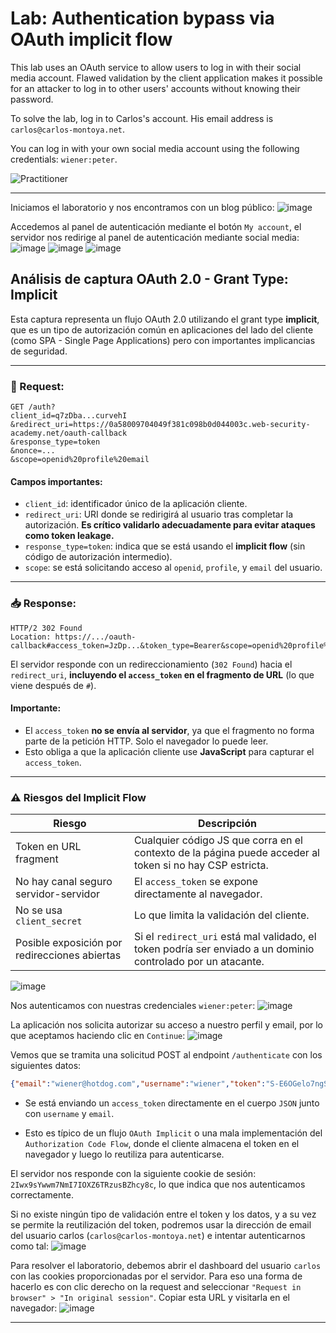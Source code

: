 # Lab: Authentication bypass via OAuth implicit flow

This lab uses an OAuth service to allow users to log in with their social media account. Flawed validation by the client application makes it possible for an attacker to log in to other users' accounts without knowing their password.

To solve the lab, log in to Carlos's account. His email address is `carlos@carlos-montoya.net`.

You can log in with your own social media account using the following credentials: `wiener:peter`.

![Practitioner](https://img.shields.io/badge/level-Apprentice-green) 

---

Iniciamos el laboratorio y nos encontramos con un blog público:
![image](https://github.com/user-attachments/assets/6ab96322-ed8d-4a44-8eab-8666d9cb392f)

Accedemos al panel de autenticación mediante el botón `My account`, el servidor nos redirige al panel de autenticación mediante social media:
![image](https://github.com/user-attachments/assets/12741918-7ba6-4dd3-8807-bebcf0b17cdd)
![image](https://github.com/user-attachments/assets/0016b9fa-55ed-4296-ae28-c81bbd8effdb)
![image](https://github.com/user-attachments/assets/73f2120a-81f0-48dd-b079-f5522cd53e33)

## Análisis de captura OAuth 2.0 - Grant Type: Implicit

Esta captura representa un flujo OAuth 2.0 utilizando el grant type **implicit**, que es un tipo de autorización común en aplicaciones del lado del cliente (como SPA - Single Page Applications) pero con importantes implicancias de seguridad.

---

### 📂 Request:

```http
GET /auth?
client_id=q7zDba...curvehI
&redirect_uri=https://0a58009704049f381c098b0d044003c.web-security-academy.net/oauth-callback
&response_type=token
&nonce=...
&scope=openid%20profile%20email
```

#### Campos importantes:

* `client_id`: identificador único de la aplicación cliente.
* `redirect_uri`: URI donde se redirigirá al usuario tras completar la autorización. **Es crítico validarlo adecuadamente para evitar ataques como token leakage.**
* `response_type=token`: indica que se está usando el **implicit flow** (sin código de autorización intermedio).
* `scope`: se está solicitando acceso al `openid`, `profile`, y `email` del usuario.

---

### 📥 Response:

```http
HTTP/2 302 Found
Location: https://.../oauth-callback#access_token=JzDp...&token_type=Bearer&scope=openid%20profile%20email
```

El servidor responde con un redireccionamiento (`302 Found`) hacia el `redirect_uri`, **incluyendo el ********`access_token`******** en el fragmento de URL** (lo que viene después de `#`).

#### Importante:

* El `access_token` **no se envía al servidor**, ya que el fragmento no forma parte de la petición HTTP. Solo el navegador lo puede leer.
* Esto obliga a que la aplicación cliente use **JavaScript** para capturar el `access_token`.

---

### ⚠️ Riesgos del Implicit Flow

| Riesgo                                        | Descripción                                                                                                  |
| --------------------------------------------- | ------------------------------------------------------------------------------------------------------------ |
| Token en URL fragment                         | Cualquier código JS que corra en el contexto de la página puede acceder al token si no hay CSP estricta.     |
| No hay canal seguro servidor-servidor         | El `access_token` se expone directamente al navegador.                                                       |
| No se usa `client_secret`                     | Lo que limita la validación del cliente.                                                                     |
| Posible exposición por redirecciones abiertas | Si el `redirect_uri` está mal validado, el token podría ser enviado a un dominio controlado por un atacante. |

![image](https://github.com/user-attachments/assets/ac9cd0fb-3837-483c-ae39-0ba66ad2c5b1)

Nos autenticamos con nuestras credenciales `wiener:peter`:
![image](https://github.com/user-attachments/assets/ddf98926-9cf4-4f9d-880a-d211bb28d0d9)

La aplicación nos solicita autorizar su acceso a nuestro perfil y email, por lo que aceptamos haciendo clic en `Continue`:
![image](https://github.com/user-attachments/assets/bc042af2-5e13-418c-a910-8bd35f8b4b2e)

Vemos que se tramita una solicitud POST al endpoint `/authenticate` con los siguientes datos:
```json
{"email":"wiener@hotdog.com","username":"wiener","token":"S-E6OGelo7ngSiSaKGJcaRLDfIKiwSXv38rgYWQ_QIn"}
```

- Se está enviando un `access_token` directamente en el cuerpo `JSON` junto con `username` y `email`.

- Esto es típico de un flujo `OAuth Implicit` o una mala implementación del `Authorization Code Flow`, donde el cliente almacena el token en el navegador y luego lo reutiliza para autenticarse.

El servidor nos responde con la siguiente cookie de sesión: `2Iwx9sYwwm7NmI7IOXZ6TRzusBZhcy8c`, lo que indica que nos autenticamos correctamente.


Si no existe ningún tipo de validación entre el token y los datos, y a su vez se permite la reutilización del token, podremos usar la dirección de email del usuario carlos (`carlos@carlos-montoya.net`) e intentar autenticarnos como tal:
![image](https://github.com/user-attachments/assets/1fdf1321-9ce4-40f2-a948-24230995a202)

Para resolver el laboratorio, debemos abrir el dashboard del usuario `carlos` con las cookies proporcionadas por el servidor. Para eso una forma de hacerlo es con clic derecho on la request and seleccionar `"Request in browser" > "In original session"`. Copiar esta URL y visitarla en el navegador:
![image](https://github.com/user-attachments/assets/4ba7e744-3219-45bd-b625-3c170d123ddd)

---


  


